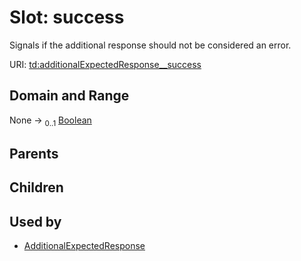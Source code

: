 
# Slot: success

Signals if the additional response should not be considered an error.

URI: [td:additionalExpectedResponse__success](https://www.w3.org/2019/wot/td#additionalExpectedResponse__success)


## Domain and Range

None &#8594;  <sub>0..1</sub> [Boolean](types/Boolean.md)

## Parents


## Children


## Used by

 * [AdditionalExpectedResponse](AdditionalExpectedResponse.md)
